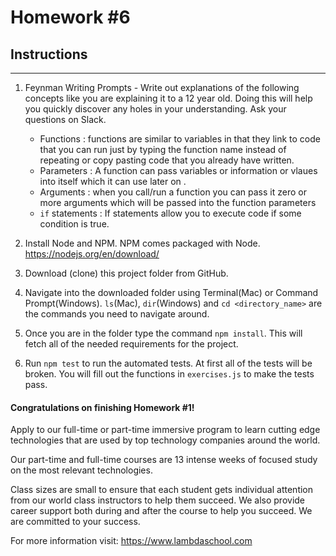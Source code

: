 # Homework #6

## Instructions
---
1. Feynman Writing Prompts - Write out explanations of the following concepts like you are explaining it to a 12 year old.  Doing this will help you quickly discover any holes in your understanding.  Ask your questions on Slack.

	* Functions  : functions are similar to variables in that they link to code that you can run just by typing
	                      the function name instead of repeating or copy pasting code that you already have written.
	* Parameters : A function can pass variables or information or vlaues into itself which it can use later on .
	* Arguments  : when you call/run a function you can pass it zero or more arguments which will be passed into the function parameters
	* `if` statements : If statements allow you to execute code if some condition is true. 

2. Install Node and NPM.  NPM comes packaged with Node. https://nodejs.org/en/download/

3. Download (clone) this project folder from GitHub.

4. Navigate into the downloaded folder using Terminal(Mac) or Command Prompt(Windows).  `ls`(Mac), `dir`(Windows) and `cd <directory_name>` are the commands you need to navigate around.

5. Once you are in the folder type the command `npm install`.  This will fetch all of the needed requirements for the project.

6. Run `npm test` to run the automated tests.  At first all of the tests will be broken.  You will fill out the functions in `exercises.js` to make the tests pass.


#### Congratulations on finishing Homework #1!
Apply to our full-time or part-time immersive program to learn cutting edge technologies that are used by top technology companies around the world.

Our part-time and full-time courses are 13 intense weeks of focused study on the most relevant technologies.  

Class sizes are small to ensure that each student gets individual attention from our world class instructors to help them succeed.  We also provide career support both during and after the course to help you succeed.  We are committed to your success.

For more information visit: https://www.lambdaschool.com
